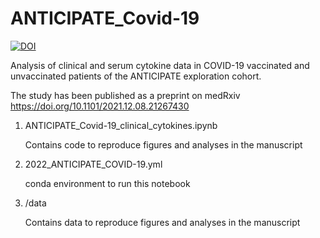 # ANTICIPATE_Covid-19


[![DOI](https://zenodo.org/badge/428354488.svg)](https://zenodo.org/badge/latestdoi/428354488)


Analysis of clinical and serum cytokine data in COVID-19 vaccinated and unvaccinated patients of the ANTICIPATE exploration cohort.

The study has been published as a preprint on medRxiv https://doi.org/10.1101/2021.12.08.21267430 

1. ANTICIPATE_Covid-19_clinical_cytokines.ipynb

   Contains code to reproduce figures and analyses in the manuscript
   
2. 2022_ANTICIPATE_COVID-19.yml

   conda environment to run this notebook

3. /data

   Contains data to reproduce figures and analyses in the manuscript

